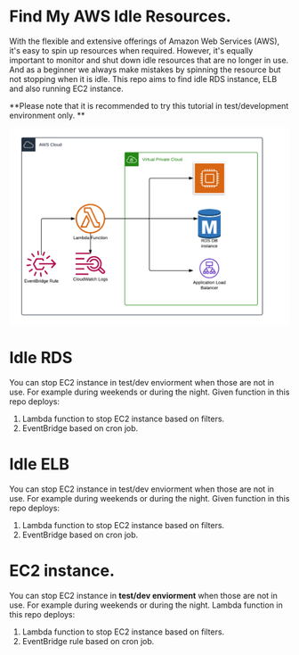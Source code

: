 # Find My AWS Idle Resources.
With the flexible and extensive offerings of Amazon Web Services (AWS), it's easy to spin up resources when required. However, it's equally important to monitor and shut down idle resources that are no longer in use. And as a beginner we always make mistakes by spinning the resource but not stopping when it is idle.
This repo aims to find idle RDS instance, ELB and also running EC2 instance.

**Please note that it is recommended to try this tutorial in test/development environment only. **

![Idle-AWS](idleaws.png)

# Idle RDS
You can stop EC2 instance in test/dev enviorment when those are not in use. For example during weekends or during the night. Given function in this repo deploys:
1. Lambda function to stop EC2 instance based on filters.
2. EventBridge based on cron job.
# Idle ELB
You can stop EC2 instance in test/dev enviorment when those are not in use. For example during weekends or during the night. Given function in this repo deploys:
1. Lambda function to stop EC2 instance based on filters.
2. EventBridge based on cron job.
# EC2 instance.
You can stop EC2 instance in **test/dev enviorment** when those are not in use. For example during weekends or during the night. Lambda function in this repo deploys:
1. Lambda function to stop EC2 instance based on filters.
2. EventBridge rule based on cron job.


